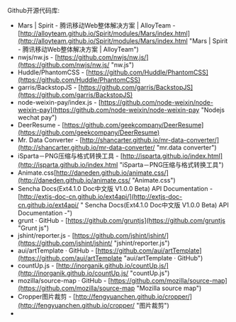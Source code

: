 Github开源代码库:

* Mars \| Spirit - 腾讯移动Web整体解决方案 \| AlloyTeam - [http://alloyteam.github.io/Spirit/modules/Mars/index.html](http://alloyteam.github.io/Spirit/modules/Mars/index.html "Mars \| Spirit - 腾讯移动Web整体解决方案 \| AlloyTeam")
* nwjs/nw.js - [https://github.com/nwjs/nw.js/](https://github.com/nwjs/nw.js/ "nw.js")
* Huddle/PhantomCSS - [https://github.com/Huddle/PhantomCSS](https://github.com/Huddle/PhantomCSS)
* garris/BackstopJS - [https://github.com/garris/BackstopJS](https://github.com/garris/BackstopJS)
* node-weixin-pay/index.js - [https://github.com/node-weixin/node-weixin-pay](https://github.com/node-weixin/node-weixin-pay "Nodejs wechat pay")
* DeerResume - [https://github.com/geekcompany/DeerResume](https://github.com/geekcompany/DeerResume)
* Mr. Data Converter - [http://shancarter.github.io/mr-data-converter/](http://shancarter.github.io/mr-data-converter/ "mr.data converter")
* iSparta－PNG压缩与格式转换工具 - [http://isparta.github.io/index.html](http://isparta.github.io/index.html "iSparta－PNG压缩与格式转换工具")
* Animate.css[http://daneden.github.io/animate.css/](http://daneden.github.io/animate.css/ "Animate.css")
* Sencha Docs\(Ext4.1.0 Doc中文版 V1.0.0 Beta\) API Documentation - [http://extjs-doc-cn.github.io/ext4api/](http://extjs-doc-cn.github.io/ext4api/ " Sencha Docs\(Ext4.1.0 Doc中文版 V1.0.0 Beta\) API Documentation -")
* grunt · GitHub - [https://github.com/gruntjs](https://github.com/gruntjs "Grunt js")
* jshint/reporter.js - [https://github.com/jshint/jshint/](https://github.com/jshint/jshint/ "jshint/reporter.js")
* aui/artTemplate · GitHub - [https://github.com/aui/artTemplate](https://github.com/aui/artTemplate "aui/artTemplate · GitHub")
* countUp.js - [http://inorganik.github.io/countUp.js/](http://inorganik.github.io/countUp.js/ "countUp.js")
* mozilla/source-map · GitHub - [https://github.com/mozilla/source-map](https://github.com/mozilla/source-map "Mozilla source map")
* Cropper图片裁剪 - [http://fengyuanchen.github.io/cropper/](http://fengyuanchen.github.io/cropper/ "图片裁剪")
* 


